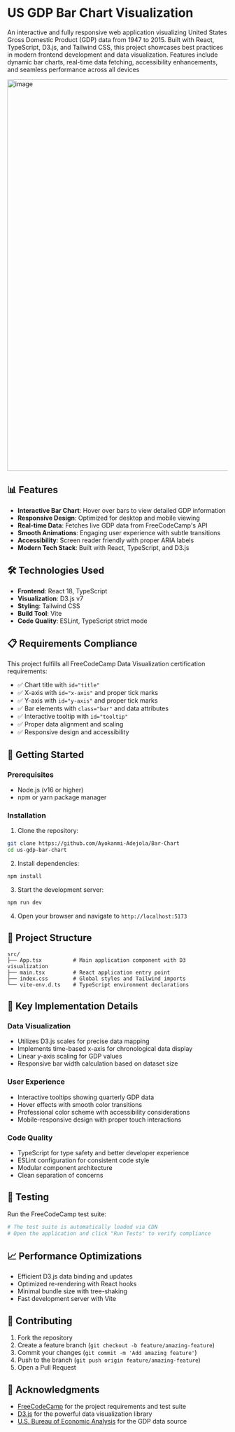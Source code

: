 
# US GDP Bar Chart Visualization

An interactive and fully responsive web application visualizing United States Gross Domestic Product (GDP) data from 1947 to 2015. Built with React, TypeScript, D3.js, and Tailwind CSS, this project showcases best practices in modern frontend development and data visualization. Features include dynamic bar charts, real-time data fetching, accessibility enhancements, and seamless performance across all devices

<img width="1920" height="894" alt="image" src="https://github.com/user-attachments/assets/3a4e91a1-c7e0-453b-8e69-a8a5f03104f3" />


## 📊 Features

- **Interactive Bar Chart**: Hover over bars to view detailed GDP information
- **Responsive Design**: Optimized for desktop and mobile viewing
- **Real-time Data**: Fetches live GDP data from FreeCodeCamp's API
- **Smooth Animations**: Engaging user experience with subtle transitions
- **Accessibility**: Screen reader friendly with proper ARIA labels
- **Modern Tech Stack**: Built with React, TypeScript, and D3.js

## 🛠️ Technologies Used

- **Frontend**: React 18, TypeScript
- **Visualization**: D3.js v7
- **Styling**: Tailwind CSS
- **Build Tool**: Vite
- **Code Quality**: ESLint, TypeScript strict mode

## 📋 Requirements Compliance

This project fulfills all FreeCodeCamp Data Visualization certification requirements:

- ✅ Chart title with `id="title"`
- ✅ X-axis with `id="x-axis"` and proper tick marks
- ✅ Y-axis with `id="y-axis"` and proper tick marks
- ✅ Bar elements with `class="bar"` and data attributes
- ✅ Interactive tooltip with `id="tooltip"`
- ✅ Proper data alignment and scaling
- ✅ Responsive design and accessibility

## 🚦 Getting Started

### Prerequisites

- Node.js (v16 or higher)
- npm or yarn package manager

### Installation

1. Clone the repository:
```bash
git clone https://github.com/Ayokanmi-Adejola/Bar-Chart
cd us-gdp-bar-chart
```

2. Install dependencies:
```bash
npm install
```

3. Start the development server:
```bash
npm run dev
```

4. Open your browser and navigate to `http://localhost:5173`

## 📁 Project Structure

```
src/
├── App.tsx          # Main application component with D3 visualization
├── main.tsx         # React application entry point
├── index.css        # Global styles and Tailwind imports
└── vite-env.d.ts    # TypeScript environment declarations
```

## 🎯 Key Implementation Details

### Data Visualization
- Utilizes D3.js scales for precise data mapping
- Implements time-based x-axis for chronological data display
- Linear y-axis scaling for GDP values
- Responsive bar width calculation based on dataset size

### User Experience
- Interactive tooltips showing quarterly GDP data
- Hover effects with smooth color transitions
- Professional color scheme with accessibility considerations
- Mobile-responsive design with proper touch interactions

### Code Quality
- TypeScript for type safety and better developer experience
- ESLint configuration for consistent code style
- Modular component architecture
- Clean separation of concerns

## 🧪 Testing

Run the FreeCodeCamp test suite:
```bash
# The test suite is automatically loaded via CDN
# Open the application and click "Run Tests" to verify compliance
```

## 📈 Performance Optimizations

- Efficient D3.js data binding and updates
- Optimized re-rendering with React hooks
- Minimal bundle size with tree-shaking
- Fast development server with Vite

## 🤝 Contributing

1. Fork the repository
2. Create a feature branch (`git checkout -b feature/amazing-feature`)
3. Commit your changes (`git commit -m 'Add amazing feature'`)
4. Push to the branch (`git push origin feature/amazing-feature`)
5. Open a Pull Request


## 🙏 Acknowledgments

- [FreeCodeCamp](https://www.freecodecamp.org/) for the project requirements and test suite
- [D3.js](https://d3js.org/) for the powerful data visualization library
- [U.S. Bureau of Economic Analysis](https://www.bea.gov/) for the GDP data source
